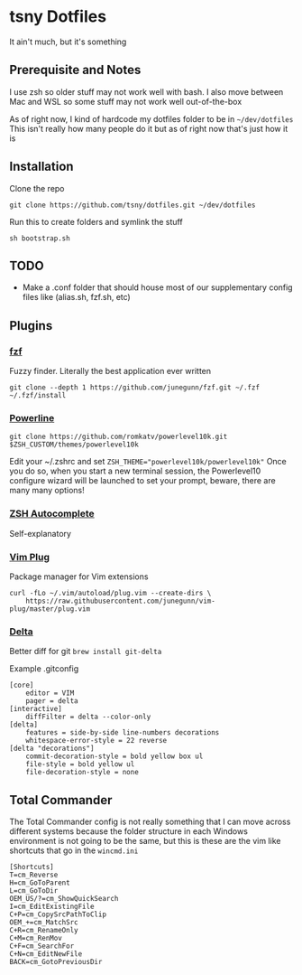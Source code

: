 # tsny Dotfiles

It ain't much, but it's something

## Prerequisite and Notes

I use zsh so older stuff may not work well with bash.
I also move between Mac and WSL so some stuff may not work well out-of-the-box

As of right now, I kind of hardcode my dotfiles folder to be in `~/dev/dotfiles`
This isn't really how many people do it but as of right now that's just how it is

## Installation

Clone the repo
```
git clone https://github.com/tsny/dotfiles.git ~/dev/dotfiles
```

Run this to create folders and symlink the stuff

```
sh bootstrap.sh
```

## TODO

- Make a .conf folder that should house most of our supplementary config files like
(alias.sh, fzf.sh, etc)

## Plugins

### [fzf](https://github.com/junegunn/fzf)
Fuzzy finder. Literally the best application ever written

```
git clone --depth 1 https://github.com/junegunn/fzf.git ~/.fzf
~/.fzf/install
```

### [Powerline](https://gist.github.com/kevin-smets/8568070)

`git clone https://github.com/romkatv/powerlevel10k.git $ZSH_CUSTOM/themes/powerlevel10k`

Edit your ~/.zshrc and set `ZSH_THEME="powerlevel10k/powerlevel10k"`
Once you do so, when you start a new terminal session, the Powerlevel10 configure wizard will be launched to set your prompt, beware, there are many many options!

### [ZSH Autocomplete](https://github.com/zsh-users/zsh-autosuggestions/blob/master/INSTALL.md)
Self-explanatory

### [Vim Plug](https://github.com/junegunn/vim-plug)
Package manager for Vim extensions

```
curl -fLo ~/.vim/autoload/plug.vim --create-dirs \
    https://raw.githubusercontent.com/junegunn/vim-plug/master/plug.vim
```

### [Delta](https://github.com/dandavison/delta)
Better diff for git
`brew install git-delta`

Example .gitconfig
```
[core]
    editor = VIM
    pager = delta
[interactive]
    diffFilter = delta --color-only
[delta]
    features = side-by-side line-numbers decorations
    whitespace-error-style = 22 reverse
[delta "decorations"]
    commit-decoration-style = bold yellow box ul
    file-style = bold yellow ul
    file-decoration-style = none
```

## Total Commander

The Total Commander config is not really something that I can move across different systems because the 
folder structure in each Windows environment is not going to be the same, but this is these are the vim like 
shortcuts that go in the `wincmd.ini`

```
[Shortcuts]
T=cm_Reverse
H=cm_GoToParent
L=cm_GoToDir
OEM_US/?=cm_ShowQuickSearch
I=cm_EditExistingFile
C+P=cm_CopySrcPathToClip
OEM_+=cm_MatchSrc
C+R=cm_RenameOnly
C+M=cm_RenMov
C+F=cm_SearchFor
C+N=cm_EditNewFile
BACK=cm_GotoPreviousDir
```
